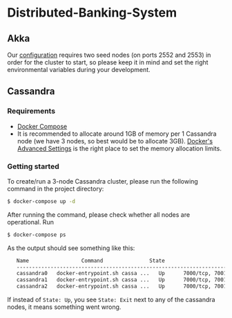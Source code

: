 # Distributed-Banking-System

## Akka
Our [configuration](src/main/resources/application.conf) requires two seed nodes (on ports 2552 and 2553) in order for the cluster to start, so please keep it in mind and set the right environmental variables during your development.

## Cassandra
### Requirements
* [Docker Compose](https://docs.docker.com/compose/install/)
* It is recommended to allocate around 1GB of memory per 1 Cassandra node (we have 3 nodes, so best would be to allocate 3GB). [Docker's Advanced Settings](https://docs.docker.com/docker-for-windows/#shared-drives) is the right place to set the memory allocation limits.

### Getting started
To create/run a 3-node Cassandra cluster, please run the following command in the project directory:
```bash
$ docker-compose up -d
```
After running the command, please check whether all nodes are operational. Run
```bash
$ docker-compose ps
``` 
As the output should see something like this:
```bash
   Name                 Command               State                                      Ports                                    
   ----------------------------------------------------------------------------------------------------------------------------------
   cassandra0   docker-entrypoint.sh cassa ...   Up      7000/tcp, 7001/tcp, 0.0.0.0:7199->7199/tcp, 0.0.0.0:9042->9042/tcp, 9160/tcp
   cassandra1   docker-entrypoint.sh cassa ...   Up      7000/tcp, 7001/tcp, 7199/tcp, 0.0.0.0:9142->9042/tcp, 9160/tcp              
   cassandra2   docker-entrypoint.sh cassa ...   Up      7000/tcp, 7001/tcp, 7199/tcp, 0.0.0.0:9242->9042/tcp, 9160/tcp      
```
If instead of `State: Up`, you see `State: Exit` next to any of the cassandra nodes, it means something went wrong.